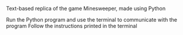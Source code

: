 Text-based replica of the game Minesweeper, made using Python

Run the Python program and use the terminal to communicate with the program
Follow the instructions printed in the terminal
